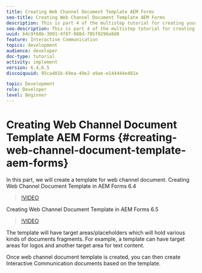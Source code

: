 ```yaml
---
title: Creating Web Channel Document Template AEM Forms
seo-title: Creating Web Channel Document Template AEM Forms
description: This is part 4 of the multistep tutorial for creating your first interactive communications document. In this part, we will create a template for web channel document.
seo-description: This is part 4 of the multistep tutorial for creating your first interactive communications document. In this part, we will create a template for web channel document.
uuid: b4c9f68b-3091-4f87-988d-705f0296a8d8
feature: Interactive Communication
topics: development
audience: developer
doc-type: tutorial
activity: implement
version: 6.4,6.5
discoiquuid: 95ca401b-69ea-49e2-a9ae-e144444e481e

topic: Development
role: Developer
level: Beginner
---
```


# Creating Web Channel Document Template AEM Forms {#creating-web-channel-document-template-aem-forms}

In this part, we will create a template for web channel document.
Creating Web Channel Document Template in AEM Forms 6.4
>[!VIDEO](https://video.tv.adobe.com/v/22342?quality=9&learn=on)

Creating Web Channel Document Template in AEM Forms 6.5
>[!VIDEO](https://video.tv.adobe.com/v/27807?quality=9&learn=on)

The template will have target areas/placeholders which will hold various kinds of documents fragments. For example, a template can have target areas for logos and another target area for text content.

Once web channel document template is created, you can then create Interactive Communication documents based on the template.

